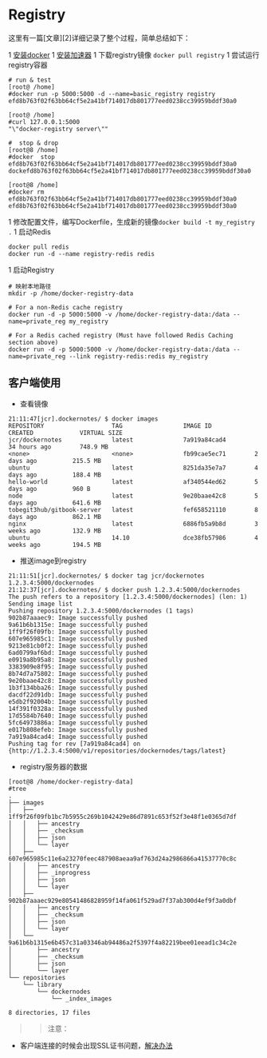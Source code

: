 # Registry

这里有一篇[文章][2]详细记录了整个过程，简单总结如下：


1 [安装docker](prepare/install-docker.md) 
1 [安装加速器][1]
1 下载registry镜像
```docker pull registry```
1 尝试运行registry容器
```
# run & test
[root@ /home]
#docker run -p 5000:5000 -d --name=basic_registry registry
efd8b763f02f63bb64cf5e2a41bf714017db801777eed0238cc39959bddf30a0

[root@ /home]
#curl 127.0.0.1:5000
"\"docker-registry server\""

#  stop & drop
[root@8 /home]
#docker  stop efd8b763f02f63bb64cf5e2a41bf714017db801777eed0238cc39959bddf30a0
dockefd8b763f02f63bb64cf5e2a41bf714017db801777eed0238cc39959bddf30a0

[root@8 /home]
#docker rm efd8b763f02f63bb64cf5e2a41bf714017db801777eed0238cc39959bddf30a0
efd8b763f02f63bb64cf5e2a41bf714017db801777eed0238cc39959bddf30a0
```

1 修改配置文件，编写Dockerfile，生成新的镜像`docker build -t my_registry .`
1 启动Redis
```
docker pull redis
docker run -d --name registry-redis redis
```
1 启动Registry
```
# 映射本地路径
mkdir -p /home/docker-registry-data

# For a non-Redis cache registry
docker run -d -p 5000:5000 -v /home/docker-registry-data:/data --name=private_reg my_registry

# For a Redis cached registry (Must have followed Redis Caching section above)
docker run -d -p 5000:5000 -v /home/docker-registry-data:/data --name=private_reg --link registry-redis:redis my_registry
```


## 客户端使用

* 查看镜像
```
21:11:47[jcr].dockernotes/ $ docker images
REPOSITORY                   TAG                 IMAGE ID            CREATED             VIRTUAL SIZE
jcr/dockernotes              latest              7a919a84cad4        34 hours ago        748.9 MB
<none>                       <none>              fb99cae5ec71        2 days ago          215.5 MB
ubuntu                       latest              8251da35e7a7        4 days ago          188.4 MB
hello-world                  latest              af340544ed62        5 days ago          960 B
node                         latest              9e20baae42c8        5 days ago          641.6 MB
tobegit3hub/gitbook-server   latest              fef658521110        8 days ago          862.1 MB
nginx                        latest              6886fb5a9b8d        3 weeks ago         132.9 MB
ubuntu                       14.10               dce38fb57986        4 weeks ago         194.5 MB
```

* 推送image到registry
```
21:11:51[jcr].dockernotes/ $ docker tag jcr/dockernotes 1.2.3.4:5000/dockernodes
21:12:37[jcr].dockernotes/ $ docker push 1.2.3.4:5000/dockernodes
The push refers to a repository [1.2.3.4:5000/dockernodes] (len: 1)
Sending image list
Pushing repository 1.2.3.4:5000/dockernodes (1 tags)
902b87aaaec9: Image successfully pushed
9a61b6b1315e: Image successfully pushed
1ff9f26f09fb: Image successfully pushed
607e965985c1: Image successfully pushed
9213e81cb0f2: Image successfully pushed
6ad0799af6bd: Image successfully pushed
e0919a8b95a8: Image successfully pushed
3383909e8f95: Image successfully pushed
8b74d7a75802: Image successfully pushed
9e20baae42c8: Image successfully pushed
1b3f134bba26: Image successfully pushed
dacdf22d91db: Image successfully pushed
e5db2f92004b: Image successfully pushed
14f391f0328a: Image successfully pushed
17d5584b7640: Image successfully pushed
5fc64973886a: Image successfully pushed
e017b808efeb: Image successfully pushed
7a919a84cad4: Image successfully pushed
Pushing tag for rev [7a919a84cad4] on {http://1.2.3.4:5000/v1/repositories/dockernodes/tags/latest}
```

* registry服务器的数据
```
[root@8 /home/docker-registry-data]
#tree
.
├── images
│   ├── 1ff9f26f09fb1bc7b5955c269b1042429e86d7891c653f52f3e48f1e0365d7df
│   │   ├── ancestry
│   │   ├── _checksum
│   │   ├── json
│   │   └── layer
│   ├── 607e965985c11e6a23270feec487908aeaa9af763d24a2986866a41537770c8c
│   │   ├── ancestry
│   │   ├── _inprogress
│   │   ├── json
│   │   └── layer
│   ├── 902b87aaaec929e80541486828959f14fa061f529ad7f37ab300d4ef9f3a0dbf
│   │   ├── ancestry
│   │   ├── _checksum
│   │   ├── json
│   │   └── layer
│   └── 9a61b6b1315e6b457c31a03346ab94486a2f5397f4a82219bee01eead1c34c2e
│       ├── ancestry
│       ├── _checksum
│       ├── json
│       └── layer
└── repositories
    └── library
        └── dockernodes
            └── _index_images

8 directories, 17 files
```

>> 注意：
* 客户端连接的时候会出现SSL证书问题，[解决办法][1]
 


[1]: faq.md#registry-ssl
